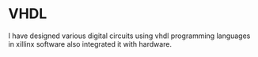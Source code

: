 # VHDL
I have designed various digital circuits using vhdl programming languages in xillinx software also integrated it with hardware.
